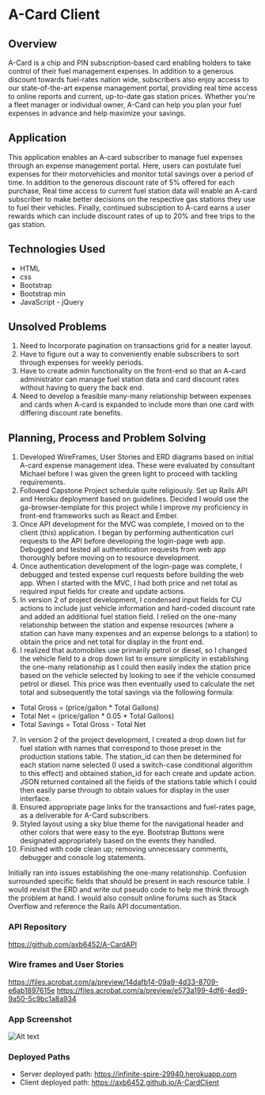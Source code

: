 # A-Card Client

## Overview

A-Card is a chip and PIN subscription-based card enabling holders to take control of their fuel management expenses. In addition to a generous discount towards fuel-rates nation wide, subscribers also enjoy access to our state-of-the-art expense management portal, providing real time access to online reports and current, up-to-date gas station prices. Whether you're a fleet manager or individual owner, A-Card can help you plan your fuel expenses in advance and help maximize your savings.

## Application

This application enables an A-card subscriber to manage fuel expenses through an expense management portal. Here, users can postulate fuel expenses for their motorvehicles and monitor total savings over a period of time. In addition to the generous discount rate of 5% offered for each purchase, Real time access to current fuel station data will enable an A-card subscriber to make better decisions on the respective gas stations they use to fuel their vehicles. Finally, continued subsciption to A-card earns a user rewards which can include discount rates of up to 20% and free trips to the gas station.

## Technologies Used

- HTML
- css
- Bootstrap
- Bootstrap min
- JavaScript - jQuery

## Unsolved Problems

1) Need to Incorporate pagination on transactions grid for a neater layout.
2) Have to figure out a way to conveniently enable subscribers to sort through expenses for weekly periods.
3) Have to create admin functionality on the front-end so that an A-card administrator can manage fuel station data and card discount rates without having to query the back end.
4) Need to develop a feasible many-many relationship between expenses and cards when A-card is expanded to include more than one card with differing discount rate benefits.

## Planning, Process and Problem Solving

1) Developed WireFrames, User Stories and ERD diagrams based on initial A-card expense management idea. These were evaluated by consultant Michael before I was given the green light to proceed with tackling requirements.
2) Followed Capstone Project schedule quite religiously. Set up Rails API and Heroku deployment based on guidelines. Decided I would use the ga-browser-template for this project while I improve my proficiency in front-end frameworks such as React and Ember.
3) Once API development for the MVC was complete, I moved on to the client (this) application. I began by performing authentication curl requests to the API before developing the login-page web app. Debugged and tested all authentication requests from web app thoroughly before moving on to resource development.
4) Once authentication development of the login-page was complete, I debugged and tested expense curl requests before building the web app. When I started with the MVC, I had both price and net total as required input fields for create and update actions.
5) In version 2 of project development, I condensed input fields for CU actions to include just vehicle information and hard-coded discount rate and added an additional fuel station field. I relied on the one-many relationship between the station and expense resources (where a station can have many expenses and an expense belongs to a station) to obtain the price and net total for display in the front end.
6) I realized that automobiles use primarily petrol or diesel, so I changed the vehicle field to a drop down list to ensure simplicity in establishing the one-many relationship as I could then easily index the station price based on the vehicle selected by looking to see if the vehicle consumed petrol or diesel. This price was then eventually used to calculate the net total and subsequently the total savings via the following formula:

- Total Gross = (price/gallon * Total Gallons)
- Total Net = (price/gallon * 0.05 * Total Gallons)
- Total Savings = Total Gross - Total Net

7) In version 2 of the project development, I created a drop down list for fuel station with names that correspond to those preset in the production stations table. The station_id can then be determined for each station name selected (I used a switch-case conditional algorithm to this effect) and obtained station_id for each create and update action. JSON returned contained all the fields of the stations table which I could then easily parse through to obtain values for display in the user interface.
8) Ensured appropriate page links for the transactions and fuel-rates page, as a deliverable for A-Card subscribers.
9) Styled layout using a sky blue theme for the navigational header and other colors that were easy to the eye. Bootstrap Buttons were designated appropriately based on the events they handled.
10) Finished with code clean up; removing unnecessary comments, debugger and console log statements.

Initially ran into issues establishing the one-many relationship. Confusion surrounded specific fields that should be present in each resource table. I would revisit the ERD and write out pseudo code to help me think through the problem at hand. I would also consult online forums such as Stack Overflow and reference the Rails API documentation.

### API Repository

https://github.com/axb6452/A-CardAPI

### Wire frames and User Stories

https://files.acrobat.com/a/preview/14dafb14-09a9-4d33-8709-e6ab1897615e
https://files.acrobat.com/a/preview/e573a199-4df6-4ed9-9a50-5c9bc1a8a934

### App Screenshot

![Alt text](https://drive.google.com/uc?export=view&id=1cHbLGeCFIGT3CF_ogi4DvlSuW3xWXYaU "Transactions Page screen shot")

### Deployed Paths

- Server deployed path: https://infinite-spire-29940.herokuapp.com
- Client deployed path: https://axb6452.github.io/A-CardClient
